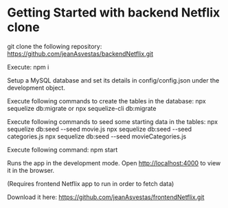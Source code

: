 # Getting Started with backend Netflix clone 

git clone the following repository: https://github.com/jeanAsvestas/backendNetflix.git

Execute:
    npm i

Setup a MySQL database and set its details in config/config.json under the development object.

Execute following commands to create the tables in the database:
    npx sequelize db:migrate or
    npx sequelize-cli db:migrate

Execute following commands to seed some starting data in the tables:
    npx sequelize db:seed --seed movie.js
    npx sequelize db:seed --seed categories.js
    npx sequelize db:seed --seed movieCategories.js

Execute following command:
    npm start

Runs the app in the development mode.
Open [http://localhost:4000](http://localhost:4000) to view it in the browser.


(Requires frontend Netflix app to run in order to fetch data)

Download it here: https://github.com/jeanAsvestas/frontendNetflix.git